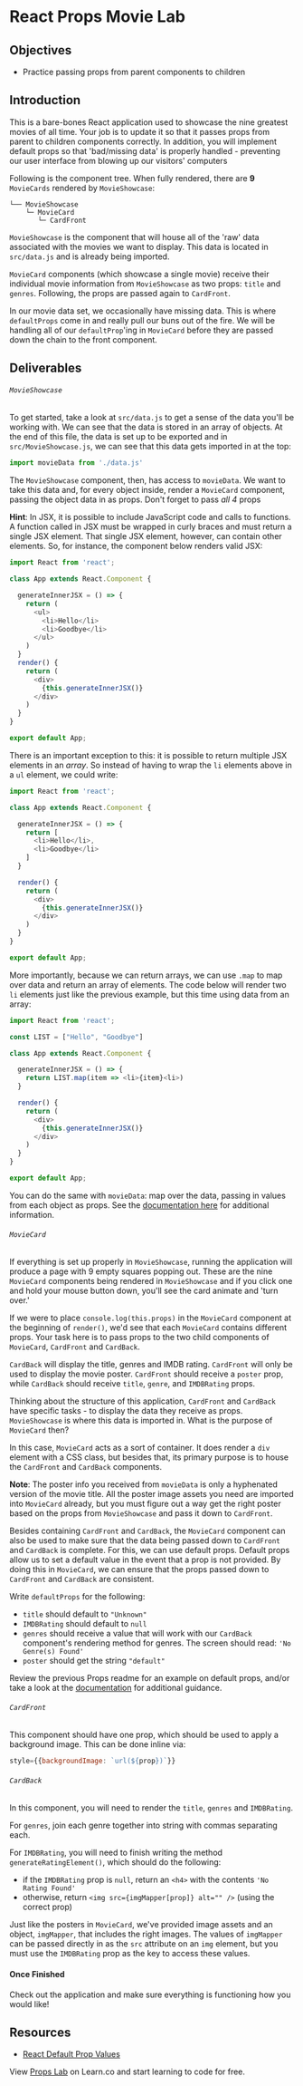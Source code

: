 # React Props Movie Lab

## Objectives

- Practice passing props from parent components to children

## Introduction

This is a bare-bones React application used to showcase the nine greatest movies
of all time. Your job is to update it so that it passes props from parent to
children components correctly. In addition, you will implement default props so
that 'bad/missing data' is properly handled - preventing our user interface from
blowing up our visitors' computers

Following is the component tree. When fully rendered, there are **9**
`MovieCards` rendered by `MovieShowcase`:

```text
└── MovieShowcase
    └─ MovieCard
       └─ CardFront
```

`MovieShowcase` is the component that will house all of the 'raw' data
associated with the movies we want to display. This data is located in
`src/data.js` and is already being imported.

`MovieCard` components (which showcase a single movie) receive their individual
movie information from `MovieShowcase` as two props: `title` and `genres`. Following, the props are passed again to `CardFront`.

In our movie data set, we occasionally have missing data. This is where
`defaultProps` come in and really pull our buns out of the fire. We will be
handling all of our `defaultProp`'ing in `MovieCard` before they are passed down
the chain to the front component.

## Deliverables

###### `MovieShowcase`

To get started, take a look at `src/data.js` to get a sense of the data you'll
be working with. We can see that the data is stored in an array of objects. At
the end of this file, the data is set up to be exported and in
`src/MovieShowcase.js`, we can see that this data gets imported in at the top:

```js
import movieData from './data.js'
```

The `MovieShowcase` component, then, has access to `movieData`. We want to take this
data and, for every object inside, render a `MovieCard` component, passing the object
data in as props. Don't forget to pass _all 4_ props

**Hint**: In JSX, it is possible to include JavaScript code and calls to
functions. A function called in JSX must be wrapped in curly braces and must
return a single JSX element. That single JSX element, however, can contain other
elements. So, for instance, the component below renders valid JSX:

```js
import React from 'react';

class App extends React.Component {

  generateInnerJSX = () => {
    return (
      <ul>
        <li>Hello</li>
        <li>Goodbye</li>
      </ul>
    )
  }
  render() {
    return (
      <div>
        {this.generateInnerJSX()}
      </div>
    )
  }
}

export default App;
```

There is an important exception to this: it is possible to return multiple JSX
elements in an _array_. So instead of having to wrap the `li` elements above in
a `ul` element, we could write:

```js
import React from 'react';

class App extends React.Component {

  generateInnerJSX = () => {
    return [
      <li>Hello</li>,
      <li>Goodbye</li>
    ]
  }

  render() {
    return (
      <div>
        {this.generateInnerJSX()}
      </div>
    )
  }
}

export default App;
```

More importantly, because we can return arrays, we can use `.map` to map over
data and return an array of elements. The code below will render two `li`
elements just like the previous example, but this time using data from an array:

```js
import React from 'react';

const LIST = ["Hello", "Goodbye"]

class App extends React.Component {

  generateInnerJSX = () => {
    return LIST.map(item => <li>{item}<li>)
  }

  render() {
    return (
      <div>
        {this.generateInnerJSX()}
      </div>
    )
  }
}

export default App;
```

You can do the same with `movieData`: map over the data, passing in values from
each object as props. See the [documentation here][lists-and-keys] for
additional information.

###### `MovieCard`

If everything is set up properly in `MovieShowcase`, running the application
will produce a page with 9 empty squares popping out. These are the nine
`MovieCard` components being rendered in `MovieShowcase` and if you click one and
hold your mouse button down, you'll see the card animate and 'turn over.'

If we were to place `console.log(this.props)` in the `MovieCard` component at
the beginning of `render()`, we'd see that each `MovieCard` contains different
props. Your task here is to pass props to the two child components of
`MovieCard`, `CardFront` and `CardBack`.

`CardBack` will display the title, genres and IMDB rating. `CardFront` will only
be used to display the movie poster. `CardFront` should receive a `poster`
prop, while `CardBack` should receive `title`, `genre`, and `IMDBRating` props.

Thinking about the structure of this application, `CardFront` and `CardBack`
have specific tasks - to display the data they receive as props. `MovieShowcase`
is where this data is imported in. What is the purpose of `MovieCard` then?

In this case, `MovieCard` acts as a sort of container. It does render a `div`
element with a CSS class, but besides that, its primary purpose is to house
the `CardFront` and `CardBack` components.

**Note**: The poster info you received from `movieData` is only a hyphenated
version of the movie title. All the poster image assets you need are imported into
`MovieCard` already, but you must figure out a way get the right poster based
on the props from `MovieShowcase` and pass it down to `CardFront`.

Besides containing `CardFront` and `CardBack`, the `MovieCard` component can
also be used to make sure that the data being passed down to `CardFront` and
`CardBack` is complete. For this, we can use default props. Default props allow
us to set a default value in the event that a prop is not provided. By doing
this in `MovieCard`, we can ensure that the props passed down to `CardFront` and
`CardBack` are consistent.

Write `defaultProps` for the following:

- `title` should default to `"Unknown"`
- `IMDBRating` should default to `null`
- `genres` should receive a value that will work with our `CardBack` component's
  rendering method for genres. The screen should read: `'No Genre(s) Found'`
- `poster` should get the string `"default"`

Review the previous Props readme for an example on default props, and/or take a
look at the [documentation][default props] for additional guidance.

###### `CardFront`

This component should have one prop, which should be used to apply a background
image. This can be done inline via:

```js
style={{backgroundImage: `url(${prop})`}}
```

###### `CardBack`

In this component, you will need to render the `title`, `genres` and
`IMDBRating`.

For `genres`, join each genre together into string with commas separating each.

For `IMDBRating`, you will need to finish writing the method
`generateRatingElement()`, which should do the following:

- if the `IMDBRating` prop is `null`, return an `<h4>` with the contents `'No Rating Found'`
- otherwise, return `<img src={imgMapper[prop]} alt="" />` (using the correct
  prop)

Just like the posters in `MovieCard`, we've provided image assets and an object, `imgMapper`,
that includes the right images. The values of `imgMapper` can be passed directly in as
the `src` attribute on an `img` element, but you must use the `IMDBRating` prop as the key
to access these values.

#### Once Finished

Check out the application and make sure everything is functioning how you would like!

## Resources

- [React Default Prop Values][default props]

[default props]: https://reactjs.org/docs/react-component.html#defaultprops
[lists-and-keys]: https://reactjs.org/docs/lists-and-keys.html

<p class='util--hide'>View <a href='https://learn.co/lessons/react-props-movie-lab'>Props Lab</a> on Learn.co and start learning to code for free.</p>
